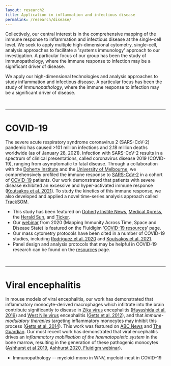 ```yaml
---
layout: research2
title: Application in inflammation and infectious disease
permalink: /research/disease/
---
```


Collectively, our central interest is in the comprehensive mapping of the immune response to inflammation and infectious disease at the single-cell level. We seek to apply multiple high-dimensional cytometry, single-cell, analysis approaches to facilitate a 'systems immunology' approach to our investigation. A particular focus of our group has been the study of immunopathology, where the immune response to infection may be a significant driver of disease.

We apply our high-dimensional technologies and analysis approaches to study inflammation and infectious disease. A particular focus has been the study of *immunopathology*, where the immune response to infection may be a significant driver of disease. 

<br />

---

# COVID-19

The severe acute respiratory syndrome coronavirus 2 (SARS-CoV-2) pandemic has caused >101 million infections and 2.18 million deaths worldwide (as of January 28, 2021). Infection with SARS-CoV-2 results in a spectrum of clinical presentations, called coronavirus disease 2019 (COVID-19), ranging from asymptomatic to fatal disease. Through a collaboration with the [Doherty Institute](https://www.doherty.edu.au/) and the [University of Melbourne](https://www.unimelb.edu.au/), we comprehensively profiled the immune response to [SARS-CoV-2](https://www.who.int/emergencies/diseases/novel-coronavirus-2019) in a cohort of [COVID-19](https://www.who.int/emergencies/diseases/novel-coronavirus-2019) patients. Our work demonstrated that patients with severe disease exhibited an excessive and hyper-activated immune response ([Koutsakos et al. 2021](https://www.cell.com/cell-reports-medicine/fulltext/S2666-3791(21)00019-7)). To study the kinetics of this immune response, we also developed and applied a novel time-series analysis approach called [TrackSOM](https://github.com/ghar1821/TrackSOM). 

- This study has been featured on [Doherty Instite News](https://www.doherty.edu.au/news-events/news/mapping-an-effective-immune-response-to-covid-19), [Medical Xpress](https://medicalxpress.com/news/2021-02-effective-immune-response-covid-.html), the [Herald Sun](https://www.heraldsun.com.au/coronavirus/melbourne-experts-uncover-why-covid-affects-people-differently/news-story/ed5ffb9604c1b4db776503562e494f71), and [Ticker](https://twitter.com/tickerNEWSau/status/1359991653243572224?s=20).
- Our [webinar](https://www.fluidigm.com/articles/presentation---mapping-dynamic-immunity-across-time-space-and-disease-state-using-high%E2%80%90dimensional-cytometry-technologies-and-analytics) from 2020 (Mapping Immunity Across Time, Space and Disease State) is featured on the Fluidigim ‘[COVID-19 resources](https://www.fluidigm.com/singlearticles/covid-19-resources)’ page.
- Our mass cytometry protocols have been cited in a number of COVID-19 studies, including [Rodriguez et al. 2020](https://doi.org/10.1016/j.xcrm.2020.100078) and [Koutsakos et al. 2021](https://doi.org/10.1016/j.xcrm.2021.100208).
- Panel design and analysis protocols that may be helpful in COVID-19 research can be found on the [resources](https://tomashhurst.github.io/resources) page.

<br />

---

# Viral encephalitis

In mouse models of viral encephalitis, our work has demonstrated that inflammatory monocyte-derived macrophages which infiltrate into the brain contribute significantly to disease in [Zika virus](https://www.who.int/news-room/fact-sheets/detail/zika-virus) encephalitis ([Hayashida et al. 2019](https://jneuroinflammation.biomedcentral.com/articles/10.1186/s12974-019-1566-5)) and [West Nile virus](https://www.who.int/news-room/fact-sheets/detail/west-nile-virus) encephalitis ([Getts et al. 2012](https://jneuroinflammation.biomedcentral.com/articles/10.1186/1742-2094-9-246)), and that *immune-modulatory therapies* targeting inflammatory monocytes may inhibit this process ([Getts et al. 2014](https://stm.sciencemag.org/content/6/219/219ra7.short)). This work was featured on [ABC News](http://www.abc.net.au/science/articles/2014/01/16/3926376.htm) and [The Guardian](http://www.theguardian.com/world/2014/jan/16/heart-attack-damage-can-be-reduced-with-a-simple-injection-say-experts). Our most recent work has demonstrated that viral encephalitis drives an *inflammatory mobilisation of the haematopoietic system* in the bone marrow, resulting in the generation of these pathogenic monocytes ([Ashhurst et al 2019](https://link.springer.com/protocol/10.1007/978-1-4939-9454-0_12), [Ashhurst 2020, Fluidigm webinar](https://www.fluidigm.com/articles/presentation---mapping-dynamic-immunity-across-time-space-and-disease-state-using-high%E2%80%90dimensional-cytometry-technologies-and-analytics)).

- Immunopathology -- myeloid-mono in WNV, myeloid-neut in COVID-19

<br />

